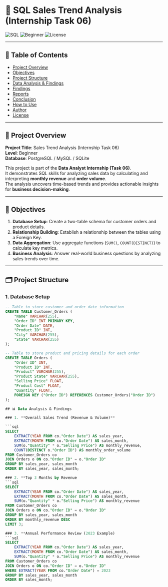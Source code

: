 # 🛒 SQL Sales Trend Analysis (Internship Task 06)

![SQL](https://img.shields.io/badge/SQL-Analysis-blue)  ![Beginner](https://img.shields.io/badge/Level-Beginner-green)  ![License](https://img.shields.io/badge/License-MIT-yellow)

---

## 📑 Table of Contents

* [Project Overview](#-project-overview)
* [Objectives](#-objectives)
* [Project Structure](#-project-structure)
* [Data Analysis & Findings](#-data-analysis--findings)
* [Findings](#-findings)
* [Reports](#-reports)
* [Conclusion](#-conclusion)
* [How to Use](#-how-to-use)
* [Author](#-author)
* [License](#-license)

---

## 📌 Project Overview

**Project Title**: Sales Trend Analysis (Internship Task 06)  
**Level**: Beginner  
**Database**: PostgreSQL / MySQL / SQLite  

This project is part of the **Data Analyst Internship (Task 06)**.  
It demonstrates SQL skills for analyzing sales data by calculating and interpreting **monthly revenue** and **order volume**.  
The analysis uncovers time-based trends and provides actionable insights for **business decision-making**.

---

## 🎯 Objectives

1. **Database Setup**: Create a two-table schema for customer orders and product details.  
2. **Relationship Building**: Establish a relationship between the tables using a Foreign Key.  
3. **Data Aggregation**: Use aggregate functions (`SUM()`, `COUNT(DISTINCT)`) to calculate key metrics.  
4. **Business Analysis**: Answer real-world business questions by analyzing sales trends over time.  

---

## 🗂️ Project Structure

### 1. Database Setup

```sql
-- Table to store customer and order date information
CREATE TABLE Customer_Orders (
    "Name" VARCHAR(255),
    "Order ID" INT PRIMARY KEY,
    "Order Date" DATE,
    "Product ID" INT,
    "City" VARCHAR(255),
    "State" VARCHAR(255)
);

-- Table to store product and pricing details for each order
CREATE TABLE Orders (
    "Order ID" INT,
    "Product ID" INT,
    "Product" VARCHAR(255),
    "Product State" VARCHAR(255),
    "Selling Price" FLOAT,
    "Product Cost" FLOAT,
    "Quantity" FLOAT,
    FOREIGN KEY ("Order ID") REFERENCES Customer_Orders("Order ID")
);

## 📊 Data Analysis & Findings

### 1. **Overall Sales Trend (Revenue & Volume)**

```sql
SELECT
    EXTRACT(YEAR FROM co."Order Date") AS sales_year,
    EXTRACT(MONTH FROM co."Order Date") AS sales_month,
    SUM(o."Quantity" * o."Selling Price") AS monthly_revenue,
    COUNT(DISTINCT o."Order ID") AS monthly_order_volume
FROM Customer_Orders co
JOIN Orders o ON co."Order ID" = o."Order ID"
GROUP BY sales_year, sales_month
ORDER BY sales_year, sales_month;

### 2. **Top 3 Months by Revenue
```sql
SELECT
    EXTRACT(YEAR FROM co."Order Date") AS sales_year,
    EXTRACT(MONTH FROM co."Order Date") AS sales_month,
    SUM(o."Quantity" * o."Selling Price") AS monthly_revenue
FROM Customer_Orders co
JOIN Orders o ON co."Order ID" = o."Order ID"
GROUP BY sales_year, sales_month
ORDER BY monthly_revenue DESC
LIMIT 3;

### 3. **Annual Performance Review (2023 Example)
```sql
SELECT
    EXTRACT(YEAR FROM co."Order Date") AS sales_year,
    EXTRACT(MONTH FROM co."Order Date") AS sales_month,
    SUM(o."Quantity" * o."Selling Price") AS monthly_revenue
FROM Customer_Orders co
JOIN Orders o ON co."Order ID" = o."Order ID"
WHERE EXTRACT(YEAR FROM co."Order Date") = 2023
GROUP BY sales_year, sales_month
ORDER BY sales_month;

